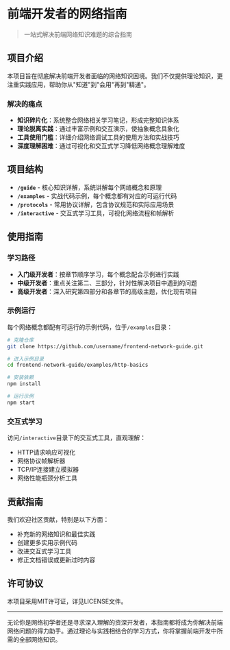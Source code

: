 # 前端开发者的网络指南

> 一站式解决前端网络知识难题的综合指南

## 项目介绍

本项目旨在彻底解决前端开发者面临的网络知识困境。我们不仅提供理论知识，更注重实践应用，帮助你从"知道"到"会用"再到"精通"。

### 解决的痛点

- **知识碎片化**：系统整合网络相关学习笔记，形成完整知识体系
- **理论脱离实践**：通过丰富示例和交互演示，使抽象概念具象化
- **工具使用门槛**：详细介绍网络调试工具的使用方法和实战技巧
- **深度理解困难**：通过可视化和交互式学习降低网络概念理解难度

## 项目结构

- **`/guide`** - 核心知识详解，系统讲解每个网络概念和原理
- **`/examples`** - 实战代码示例，每个概念都有对应的可运行代码
- **`/protocols`** - 常用协议详解，包含协议规范和实际应用场景
- **`/interactive`** - 交互式学习工具，可视化网络流程和帧解析

## 使用指南

### 学习路径

- **入门级开发者**：按章节顺序学习，每个概念配合示例进行实践
- **中级开发者**：重点关注第二、三部分，针对性解决项目中遇到的问题
- **高级开发者**：深入研究第四部分和各章节的高级主题，优化现有项目

### 示例运行

每个网络概念都配有可运行的示例代码，位于`/examples`目录：

```bash
# 克隆仓库
git clone https://github.com/username/frontend-network-guide.git

# 进入示例目录
cd frontend-network-guide/examples/http-basics

# 安装依赖
npm install

# 运行示例
npm start
```

### 交互式学习

访问`/interactive`目录下的交互式工具，直观理解：

- HTTP请求响应可视化
- 网络协议帧解析器
- TCP/IP连接建立模拟器
- 网络性能瓶颈分析工具

## 贡献指南

我们欢迎社区贡献，特别是以下方面：

- 补充新的网络知识和最佳实践
- 创建更多实用示例代码
- 改进交互式学习工具
- 修正文档错误或更新过时内容

## 许可协议

本项目采用MIT许可证，详见LICENSE文件。

---

无论你是网络初学者还是寻求深入理解的资深开发者，本指南都将成为你解决前端网络问题的得力助手。通过理论与实践相结合的学习方式，你将掌握前端开发中所需的全部网络知识。
